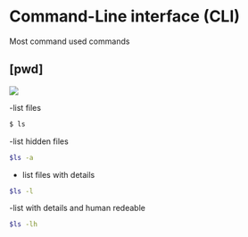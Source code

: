 # Command-Line interface (CLI)

Most command used commands

## [pwd] 

![](https://www.computerhope.com/cdn/linux/pwd.gif)

-list files

```sh
$ ls
```

-list hidden files

```sh
$ls -a
```

- list files with details

```sh
$ls -l
```

-list with details and human redeable

```sh
$ls -lh
```


